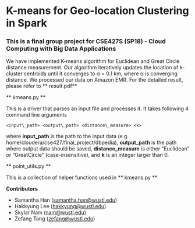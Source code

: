 # K-means for Geo-location Clustering in Spark

### This is a final group project for CSE427S (SP18) - Cloud Computing with Big Data Applications

We have implemented K-means algorithm for Euclidean and Great Circle distance measurement. Our algorithm iteratively updates the location of k-cluster centroids until it converges to α = 0.1 km, where α is converging distance. We processed our data on Amazon EMR. For the detailed result, please refer to ** result.pdf** 

** kmeans.py **

This is a driver that parses an input file and processes it. It takes following 4 command line arguments

    <input\_path> <output\_path> <distance\_measure> <k>
where **input\_path** is the path to the input data (e.g. home/cloudera/cse427/final_project/dbpedia), **output\_path** is the path where output data should be saved, **distance\_measure** is either “Euclidean” or “GreatCircle” (case-insensitive), and **k** is an integer larger than 0.

** point\_utils.py **

This is a collection of helper functions used in ** kmeans.py ** 


**Contributors**

* Samantha Han (samantha.han@wustl.edu)
* Hakkyung Lee (hakkyung@wustl.edu)
* Skylar Nam (nam@wustl.edu)
* Zefang Tang (zefang@wustl.edu)


